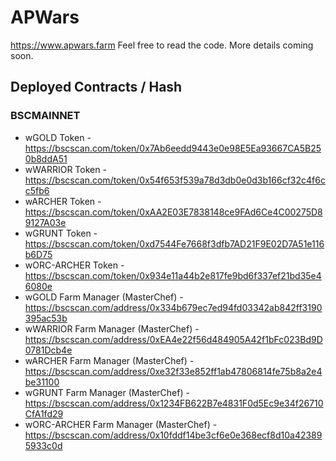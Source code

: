# APWars 

https://www.apwars.farm Feel free to read the code. More details coming soon.

## Deployed Contracts / Hash

### BSCMAINNET

- wGOLD Token - https://bscscan.com/token/0x7Ab6eedd9443e0e98E5Ea93667CA5B250b8ddA51
- wWARRIOR Token - https://bscscan.com/token/0x54f653f539a78d3db0e0d3b166cf32c4f6cc5fb6
- wARCHER Token - https://bscscan.com/token/0xAA2E03E7838148ce9FAd6Ce4C00275D89127A03e
- wGRUNT Token - https://bscscan.com/token/0xd7544Fe7668f3dfb7AD21F9E02D7A51e116b6D75
- wORC-ARCHER Token - https://bscscan.com/token/0x934e11a44b2e817fe9bd6f337ef21bd35e46080e
- wGOLD Farm Manager (MasterChef) - https://bscscan.com/address/0x334b679ec7ed94fd03342ab842ff3190395ac53b
- wWARRIOR Farm Manager (MasterChef) - https://bscscan.com/address/0xEA4e22f56d484905A42f1bFc023Bd9D0781Dcb4e
- wARCHER Farm Manager (MasterChef) - https://bscscan.com/address/0xe32f33e852ff1ab47806814fe75b8a2e4be31100
- wGRUNT Farm Manager (MasterChef) - https://bscscan.com/address/0x1234FB622B7e4831F0d5Ec9e34f26710CfA1fd29
- wORC-ARCHER Farm Manager (MasterChef) - https://bscscan.com/address/0x10fddf14be3cf6e0e368ecf8d10a423895933c0d
